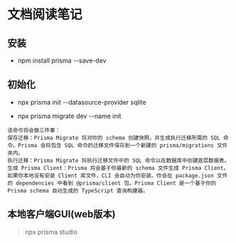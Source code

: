 # 文档阅读笔记

## 安装
- npm install prisma --save-dev

## 初始化
- npx prisma init --datasource-provider sqlite

- npx prisma migrate dev --name init
```
该命令将会做三件事：
保存迁移：Prisma Migrate 将对你的 schema 创建快照，并生成执行迁移所需的 SQL 命令。Prisma 会将包含 SQL 命令的迁移文件保存到一个新建的 prisma/migrations 文件夹内。
执行迁移：Prisma Migrate 将执行迁移文件中的 SQL 命令以在数据库中创建底层数据表。
生成 Prisma Client：Prisma 将会基于你最新的 schema 文件生成 Prisma Client。如果你本地没有安装 Client 库文件，CLI 会自动为你安装。你会在 package.json 文件的 dependencies 中看到 @prisma/client 包。Prisma Client 是一个基于你的 Prisma schema 自动生成的 TypeScript 查询构建器。
```

## 本地客户端GUI(web版本)
> npx prisma studio